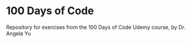 # 100 Days of Code
Repository for exercises from the 100 Days of Code Udemy course, by Dr. Angela Yu